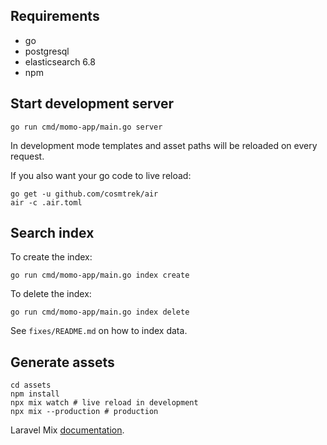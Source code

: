 ## Requirements

* go
* postgresql
* elasticsearch 6.8
* npm

## Start development server

```
go run cmd/momo-app/main.go server
```

In development mode templates and asset paths will be reloaded on every request.

If you also want your go code to live reload:

```
go get -u github.com/cosmtrek/air
air -c .air.toml
```

## Search index

To create the index:

```
go run cmd/momo-app/main.go index create
```

To delete the index:

```
go run cmd/momo-app/main.go index delete
```

See `fixes/README.md` on how to index data.

## Generate assets

```
cd assets
npm install
npx mix watch # live reload in development
npx mix --production # production 
```

Laravel Mix [documentation](https://laravel.com/docs/8.x).
